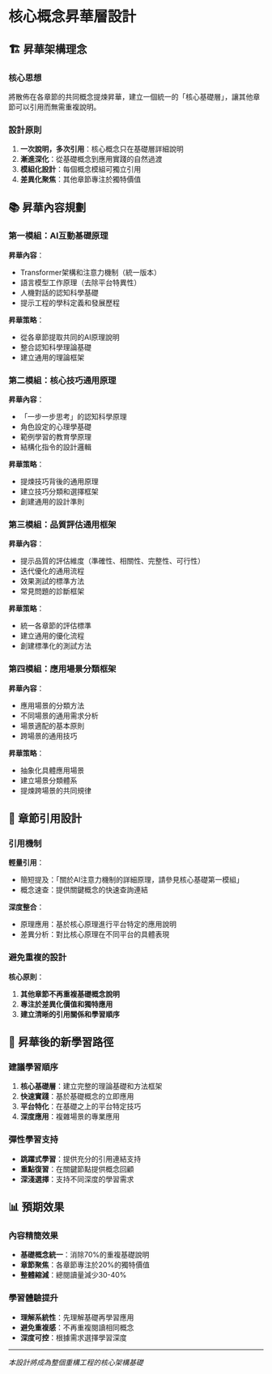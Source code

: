 # 核心概念昇華層設計

## 🏗️ 昇華架構理念

### 核心思想
將散佈在各章節的共同概念提煉昇華，建立一個統一的「核心基礎層」，讓其他章節可以引用而無需重複說明。

### 設計原則
1. **一次說明，多次引用**：核心概念只在基礎層詳細說明
2. **漸進深化**：從基礎概念到應用實踐的自然過渡
3. **模組化設計**：每個概念模組可獨立引用
4. **差異化聚焦**：其他章節專注於獨特價值

## 📚 昇華內容規劃

### 第一模組：AI互動基礎原理
**昇華內容**：
- Transformer架構和注意力機制（統一版本）
- 語言模型工作原理（去除平台特異性）
- 人機對話的認知科學基礎
- 提示工程的學科定義和發展歷程

**昇華策略**：
- 從各章節提取共同的AI原理說明
- 整合認知科學理論基礎
- 建立通用的理論框架

### 第二模組：核心技巧通用原理
**昇華內容**：
- 「一步一步思考」的認知科學原理
- 角色設定的心理學基礎
- 範例學習的教育學原理
- 結構化指令的設計邏輯

**昇華策略**：
- 提煉技巧背後的通用原理
- 建立技巧分類和選擇框架
- 創建通用的設計準則

### 第三模組：品質評估通用框架
**昇華內容**：
- 提示品質的評估維度（準確性、相關性、完整性、可行性）
- 迭代優化的通用流程
- 效果測試的標準方法
- 常見問題的診斷框架

**昇華策略**：
- 統一各章節的評估標準
- 建立通用的優化流程
- 創建標準化的測試方法

### 第四模組：應用場景分類框架
**昇華內容**：
- 應用場景的分類方法
- 不同場景的通用需求分析
- 場景適配的基本原則
- 跨場景的通用技巧

**昇華策略**：
- 抽象化具體應用場景
- 建立場景分類體系
- 提煉跨場景的共同規律

## 🎯 章節引用設計

### 引用機制
**輕量引用**：
- 簡短提及：「關於AI注意力機制的詳細原理，請參見核心基礎第一模組」
- 概念速查：提供關鍵概念的快速查詢連結

**深度整合**：
- 原理應用：基於核心原理進行平台特定的應用說明
- 差異分析：對比核心原理在不同平台的具體表現

### 避免重複的設計
**核心原則**：
1. **其他章節不再重複基礎概念說明**
2. **專注於差異化價值和獨特應用**
3. **建立清晰的引用關係和學習順序**

## 🔄 昇華後的新學習路徑

### 建議學習順序
1. **核心基礎層**：建立完整的理論基礎和方法框架
2. **快速實踐**：基於基礎概念的立即應用
3. **平台特化**：在基礎之上的平台特定技巧
4. **深度應用**：複雜場景的專業應用

### 彈性學習支持
- **跳躍式學習**：提供充分的引用連結支持
- **重點復習**：在關鍵節點提供概念回顧
- **深淺選擇**：支持不同深度的學習需求

## 📊 預期效果

### 內容精簡效果
- **基礎概念統一**：消除70%的重複基礎說明
- **章節聚焦**：各章節專注於20%的獨特價值
- **整體縮減**：總閱讀量減少30-40%

### 學習體驗提升
- **理解系統性**：先理解基礎再學習應用
- **避免重複感**：不再重複閱讀相同概念
- **深度可控**：根據需求選擇學習深度

---

*本設計將成為整個重構工程的核心架構基礎*